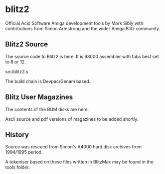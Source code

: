 # blitz2
Official Acid Software Amiga development tools by Mark Sibly with contributions from Simon Armstrong and the wider Amiga Blitz community.

## Blitz2 Source

The source code to Blitz2 is here. It is 68000 assembler with tabs best set to 8 or 12.

src/blitz2.s

The build chain is Devpac/Genam based.

## Blitz User Magazines

The contents of the BUM disks are here.

Ascii source and pdf versions of magazines to be added shortly.

## History

Source was rescued from Simon's A4000 hard disk archives from 1994/1995 period.

A tokeniser based on these files written in BlitzMax may be found in the tools folder.

